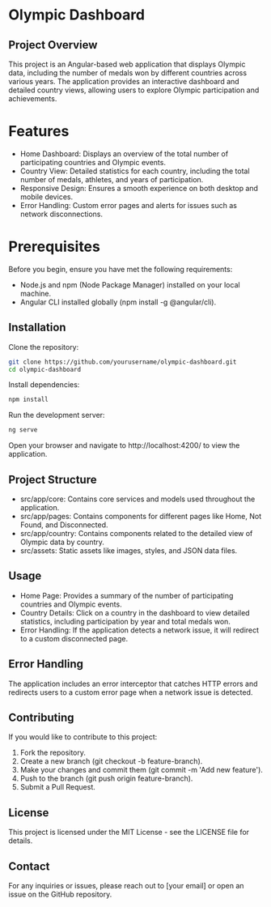 # Olympic Dashboard
## Project Overview

This project is an Angular-based web application that displays Olympic data, including the number of medals won by different countries across various years. The application provides an interactive dashboard and detailed country views, allowing users to explore Olympic participation and achievements.

# Features

- Home Dashboard: Displays an overview of the total number of participating countries and Olympic events.
- Country View: Detailed statistics for each country, including the total number of medals, athletes, and years of participation.
- Responsive Design: Ensures a smooth experience on both desktop and mobile devices.
- Error Handling: Custom error pages and alerts for issues such as network disconnections.

# Prerequisites

Before you begin, ensure you have met the following requirements:

- Node.js and npm (Node Package Manager) installed on your local machine.
- Angular CLI installed globally (npm install -g @angular/cli).

## Installation

Clone the repository:

```bash
git clone https://github.com/yourusername/olympic-dashboard.git
cd olympic-dashboard
```

Install dependencies:

```bash
npm install
```

Run the development server:

```bash
ng serve
```

Open your browser and navigate to http://localhost:4200/ to view the application.

## Project Structure

- src/app/core: Contains core services and models used throughout the application.
- src/app/pages: Contains components for different pages like Home, Not Found, and Disconnected.
- src/app/country: Contains components related to the detailed view of Olympic data by country.
- src/assets: Static assets like images, styles, and JSON data files.

## Usage

- Home Page: Provides a summary of the number of participating countries and Olympic events.
- Country Details: Click on a country in the dashboard to view detailed statistics, including participation by year and total medals won.
- Error Handling: If the application detects a network issue, it will redirect to a custom disconnected page.

## Error Handling

The application includes an error interceptor that catches HTTP errors and redirects users to a custom error page when a network issue is detected.

## Contributing

If you would like to contribute to this project:

1. Fork the repository.
2. Create a new branch (git checkout -b feature-branch).
3. Make your changes and commit them (git commit -m 'Add new feature').
4. Push to the branch (git push origin feature-branch).
5. Submit a Pull Request.

## License

This project is licensed under the MIT License - see the LICENSE file for details.

## Contact

For any inquiries or issues, please reach out to [your email] or open an issue on the GitHub repository.
